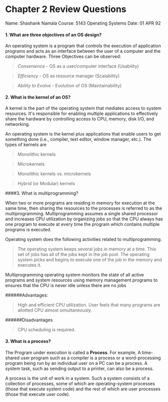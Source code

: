 # Chapter 2 Review Questions
Name: Shashank Namala
Course: 5143 Operating Systems
Date: 01 APR 92

#### 1. What are three objectives of an OS design?

 An operating system is a program that controls the execution of application programs and acts as an interface between the user of a computer and the computer hardware.
Three Objectives can be observed:
 >_Convenience_ - OS as a user/computer interface (Usability)
 
 >_Efficiency_ - OS as resource manager (Scalability)
 
 >_Ability to Evolve_ - Evolution of OS (Maintainability)

#### 2. What is the kernel of an OS?

A kernel is the part of the operating system that mediates access to system resources. It's responsible for enabling multiple applications to effectively share the hardware by controlling access to CPU, memory, disk I/O, and networking.

 An operating system is the kernel plus applications that enable users to get something 
done (i.e., compiler, text editor, window manager, etc.).
The types of kernels are 
 >Monolithic kernels
 
 >Microkernels
 
 >Monolithic kernels vs. microkernels
 
 >Hybrid (or Modular) kernels
 
####3. What is multiprogramming?
 
 When two or more programs are residing in memory for execution at the same time, then sharing the resources to the processes is referred to as the multiprogramming. Multiprogramming assumes a single shared processor and increases CPU utilization by organizing jobs so that the CPU always has one program to execute at every time the program which contains multiple programs is executed.

Operating system does the following activities related to multiprogramming.
 >The operating system keeps several jobs in memory at a time.
 >This set of jobs has all of the jobs kept in the job pool.
 >The operating system picks and begins to execute one of the job in the memory and executes it.
 
 Multiprogramming operating system monitors the state of all active programs and system resources using memory management programs to ensures that the CPU is never idle unless there are no jobs

######Advantages:

>High and efficient CPU utilization.
>User feels that many programs are allotted CPU almost simultaneously.

######Disadvantages

>CPU scheduling is required.

#### 3. What is a process?

 The Program under execution is called a **Process**. For example, A time-shared user program such as a compiler is a process or a word-processing program being run by an individual user on a PC can be a process. A system task, such as sending output to a printer, can also be a process.
 
 A process is the unit of work in a system. Such a system consists of a collection of processes, some of which are operating-system processes (those that execute system code) and the rest of which are user processes (those that execute user code).
 

